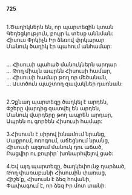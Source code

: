 **725**

\
1.Ծաղիկներն են, որ պարտեզին կտան\
Գեղեցկություն, բույր և տեսք աննման:\
Հիսուս Փրկիչն Իր ձեռով փրկարար\
Մանուկ ծաղիկ էր պահում անհամար:

\
 ... Հիսուսի պահած մանուկներն արդար\
 ... Թող միայն ապրեն Հիսուսի համար,\
 ... Հիսուսի համար թող որ մեծանան,\
 ... Աստծուն պաշտող զավակներ դառնան:

\
2.Չքնաղ պարտեզը ծաղկել է արդեն,\
Փշերը վարդից զատվել են արդեն,\
Մանուկ վարդերը թող ապրեն արդար,\
Ապրեն ու գործեն Հիսուսի համար:\
\
3.Հիսուսն է սիրով խնամում նրանց,\
Մաքրում, ոռոգում, աճեցնում նրանց,\
Հիսուսի այգում մանուկ դու աճած,\
Բացվիր ու բուրիր` խոնարհվելով ցած:\
\
4.Եվ այդ պարտեզը, ծաղկեփունջ դարձած,\
Թող փառաբանի Հիսուսին փառաց,\
Հիշե՛ք, Հիսուսն է ձեզ հովանի,\
Փափագում է, որ ձեզ Իր մոտ տանի:

